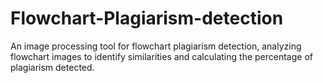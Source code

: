 # Flowchart-Plagiarism-detection
An image processing tool for flowchart plagiarism detection, analyzing flowchart images to  identify similarities and calculating the percentage of  plagiarism detected.
